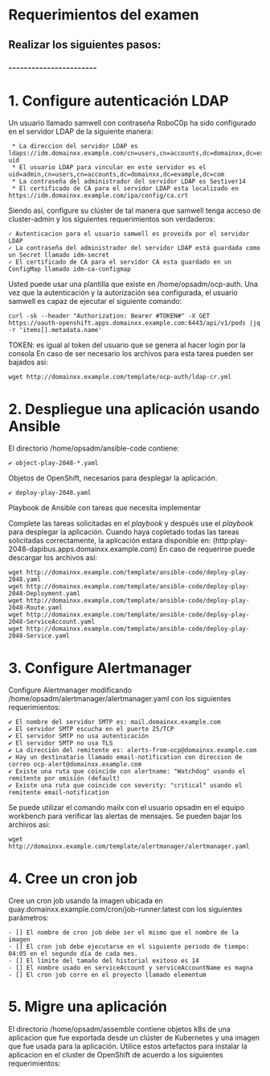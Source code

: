 # Requerimientos del examen

## Realizar los siguientes pasos:

### -----------------------

# 1. Configure autenticación LDAP


Un usuario llamado samwell con contraseña RoboC0p ha sido configurado en el servidor LDAP de la siguiente manera:

````
 * La direccion del servidor LDAP es ldaps://idm.domainxx.example.com/cn=users,cn=accounts,dc=domainxx,dc=example,dc=com?uid
 * El usuario LDAP para vincular en este servidor es el uid=admin,cn=users,cn=accounts,dc=domainxx,dc=example,dc=com
 * La contraseña del administrador del servidor LDAP es Sestiver14
 * El certificado de CA para el servidor LDAP esta localizado en https://idm.domainxx.example.com/ipa/config/ca.crt
````
Siendo así, configure su clúster de tal manera que samwell tenga acceso de cluster-admin y los siguientes requerimientos son verdaderos:

````
✓ Autenticacion para el usuario samwell es proveida por el servidor LDAP
✓ La contraseña del administrador del servidor LDAP está guardada como un Secret llamado idm-secret
✓ El certificado de CA para el servidor CA esta guardado en un ConfigMap llamado idm-ca-configmap
````
Usted puede usar una plantilla que existe en /home/opsadm/ocp-auth. Una vez que la autenticación y la autorización sea configurada, el usuario samwell es capaz de ejecutar el siguiente comando:

````
curl -sk --header "Authorization: Bearer #TOKEN#" -X GET https://oauth-openshift.apps.domainxx.example.com:6443/api/v1/pods |jq -r 'items[].metadata.name'
````

TOKEN: es igual al token del usuario que se genera al hacer login por la consola
En caso de ser necesario los archivos para esta tarea pueden ser bajados asi:

````
wget http://domainxx.example.com/template/ocp-auth/ldap-cr.yml 
````

# 2. Despliegue una aplicación usando Ansible

El directorio /home/opsadm/ansible-code contiene:
````
✔︎ object-play-2048-*.yaml
````
Objetos de OpenShift, necesarios para desplegar la aplicación.
````
✔︎ deploy-play-2048.yaml
````
Playbook de Ansible con tareas que necesita implementar

Complete las tareas solicitadas en el *playbook* y después use el *playbook*  para desplegar la aplicación.
Cuando haya copletado todas las tareas solicitadas correctamente, la aplicación estara disponible en: (http:play-2048-dapibus.apps.domainxx.example.com) 
En caso de requerirse puede descargar los archivos así:

````
wget http://domainxx.example.com/template/ansible-code/deploy-play-2048.yaml
wget http://domainxx.example.com/template/ansible-code/deploy-play-2048-Deployment.yaml
wget http://domainxx.example.com/template/ansible-code/deploy-play-2048-Route.yaml
wget http://domainxx.example.com/template/ansible-code/deploy-play-2048-ServiceAccount.yaml
wget http://domainxx.example.com/template/ansible-code/deploy-play-2048-Service.yaml
````
# 3. Configure Alertmanager

Configure Alertmanager modificando /home/opsadm/alertmanager/alertmanager.yaml con los siguientes requerimientos:

````
✔︎ El nombre del servidor SMTP es: mail.domainxx.example.com
✔︎ El servidor SMTP escucha en el puerto 25/TCP
✔︎ El servidor SMTP no usa autenticación
✔︎ El servidor SMTP no usa TLS
✔︎ La dirección del remitente es: alerts-from-ocp@domainxx.example.com
✔︎ Hay un destinatario llamado email-notification con direccion de correo ocp-alert@domainxx.example.com
✔︎ Existe una ruta que coincide con alertname: "Watchdog" usando el remitente por omisión (default)
✔︎ Existe una ruta que coincide con severity: "critical" usando el remitente email-notification
````
Se puede utilizar el comando mailx con el usuario opsadm en el equipo workbench para verificar las alertas de mensajes.
Se pueden bajar los archivos asi:

````
wget http://domainxx.example.com/template/alertmanager/alertmanager.yaml
````

# 4. Cree un cron job

Cree un cron job usando la imagen ubicada en quay.domainxx.example.com/cron/job-runner:latest con los siguientes parámetros:

````
- [] El nombre de cron job debe ser el mismo que el nombre de la imagen
- [] El cron job debe ejecutarse en el siguiente periodo de tiempo: 04:05 en el segundo día de cada mes.
- [] El límite del tamaño del historial exitoso es 14
- [] El nombre usado en serviceAccount y serviceAccountName es magna
- [] El cron job corre en el proyecto llamado elementum

````

# 5. Migre una aplicación

El directorio /home/opsadm/assemble contiene objetos k8s de una aplicacion que fue exportada desde un clúster de Kubernetes y una imagen que fue usada para la aplicación.
Utilice estos artefactos para instalar la aplicacion en el cluster de OpenShift de acuerdo a los siguientes requerimientos:


